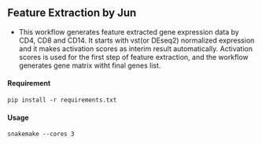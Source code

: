 ## Feature Extraction by Jun
* This workflow generates feature extracted gene expression data by CD4, CD8 and CD14. It starts with vst(or DEseq2) normalized expression and it makes activation scores as interim result automatically. Activation scores is used for the first step of feature extraction, and the workflow generates gene matrix witht final genes list.

#### Requirement
```shell
pip install -r requirements.txt
```

#### Usage
```shell
snakemake --cores 3
```